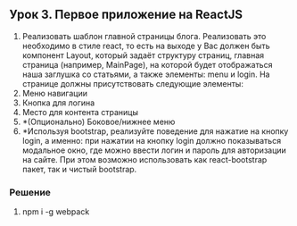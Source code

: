 ## Урок 3. Первое приложение на ReactJS

1. Реализовать шаблон главной страницы блога. Реализовать это необходимо в стиле react, то
есть на выходе у Вас должен быть компонент Layout, который задаёт структуру страниц,
главная страница (например, MainPage), на которой будет отображаться наша заглушка со
статьями, а также элементы: menu и login.
На странице должны присутствовать следующие элементы:
1. Меню навигации
2. Кнопка для логина
3. Место для контента страницы
4. *(Опционально) Боковое/нижнее меню
5. *Используя bootstrap, реализуйте поведение для нажатие на кнопку login, а именно:
при нажатии на кнопку login должно показываться модальное окно, где можно ввести
логин и пароль для авторизации на сайте. При этом возможно использовать как
react-bootstrap пакет, так и чистый bootstrap.

### Решение
1. npm i -g webpack
